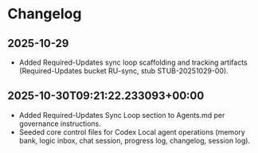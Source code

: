 # Changelog

## 2025-10-29
- Added Required-Updates sync loop scaffolding and tracking artifacts (Required-Updates bucket RU-sync, stub STUB-20251029-00).
## 2025-10-30T09:21:22.233093+00:00
- Added Required-Updates Sync Loop section to Agents.md per governance instructions.
- Seeded core control files for Codex Local agent operations (memory bank, logic inbox, chat session, progress log, changelog, session log).

